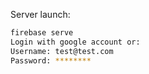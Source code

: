 Server launch:

```bash
firebase serve
Login with google account or:
Username: test@test.com
Password: ********
```
